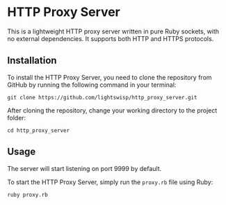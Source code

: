 # HTTP Proxy Server

This is a lightweight HTTP proxy server written in pure Ruby sockets, with no external dependencies. It supports both HTTP and HTTPS protocols.

## Installation

To install the HTTP Proxy Server, you need to clone the repository from GitHub by running the following command in your terminal:

```
git clone https://github.com/lightswisp/http_proxy_server.git
```
After cloning the repository, change your working directory to the project folder:
```
cd http_proxy_server
```
## Usage
The server will start listening on port 9999 by default. 

To start the HTTP Proxy Server, simply run the `proxy.rb` file using Ruby:

```
ruby proxy.rb 
```
